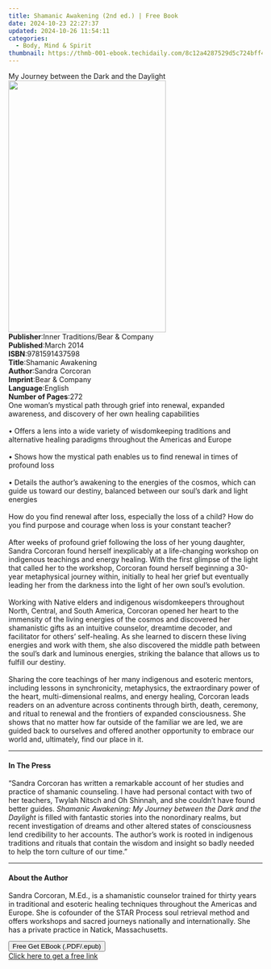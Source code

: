 ```yaml
---
title: Shamanic Awakening (2nd ed.) | Free Book
date: 2024-10-23 22:27:37
updated: 2024-10-26 11:54:11
categories:
  - Body, Mind & Spirit
thumbnail: https://thmb-001-ebook.techidaily.com/8c12a4287529d5c724bff4620c32657ae0cdc49b3b454446c00801cb6bb4ba5b.jpg
---
```

<main id="book-container">
  <div class="flex flex-col">
    <div class="book-brief flex-1 py-6 px-4 sm:p-6 md:py-10 md:px-8">
      <!-- brief-->
      <div class="book-brief-main">
        My Journey between the Dark and the Daylight
      </div>
    </div>
    <div
      class="book-meta-info flex-1 grid gap-4 col-start-1 col-end-3 row-start-1 sm:mb-6 sm:grid-cols-4 lg:gap-6 lg:col-start-2 lg:row-end-6 lg:row-span-6 lg:mb-0"
    >
      <div
        class="book-meta-info-left place-content-center mt-4 p-4 text-sm leading-6 col-start-2 col-span-2 dark:text-slate-400"
      >
        <img
          class="w-full h-500 object-cover rounded-lg sm:h-255 sm:col-span-2 lg:col-span-full"
          src="https://img-001-ebook.techidaily.com/c13853aae2cb9c54f087697d7ed68d1d7bc61ba1de8d744ebd3974881628a84a.jpg"
          alt=""
          width="312"
          height="500"
        />
      </div>
      <div
        class="book-meta-info-right mt-2 col-start-1 row-start-2 col-span-3 self-center"
      >
        <!-- meta data  -->
        <div class="flex flex-col px-4 md:px-8">
          <div class="flex-1">
            <strong>Publisher</strong>:<span class="px-2"
              >Inner Traditions/Bear &amp; Company</span
            >
          </div>
          <div class="flex-1">
            <strong>Published</strong>:<span class="px-2">March 2014</span>
          </div>
          <div class="flex-1">
            <strong>ISBN</strong>:<span class="px-2">9781591437598</span>
          </div>
          <div class="flex-1">
            <strong>Title</strong>:<span class="px-2">Shamanic Awakening</span>
          </div>
          <div class="flex-1">
            <strong>Author</strong>:<span class="px-2">Sandra Corcoran</span>
          </div>
          <div class="flex-1">
            <strong>Imprint</strong>:<span class="px-2"
              >Bear &amp; Company</span
            >
          </div>
          <div class="flex-1">
            <strong>Language</strong>:<span class="px-2">English</span>
          </div>
          <div class="flex-1">
            <strong>Number of Pages</strong>:<span class="px-2">272</span>
          </div>
        </div>
      </div>
    </div>
    <div class="book-description flex-1 py-6 px-4 sm:p-6 md:py-10 md:px-8">
      <div class="book-description-main">
        <div accordion-content="" id="description">
          One woman’s mystical path through grief into renewal, expanded
          awareness, and discovery of her own healing capabilities <br />
          <br />• Offers a lens into a wide variety of wisdomkeeping traditions
          and alternative healing paradigms throughout the Americas and Europe
          <br />
          <br />• Shows how the mystical path enables us to find renewal in
          times of profound loss <br />
          <br />• Details the author’s awakening to the energies of the cosmos,
          which can guide us toward our destiny, balanced between our soul’s
          dark and light energies <br />
          <br />How do you find renewal after loss, especially the loss of a
          child? How do you find purpose and courage when loss is your constant
          teacher? <br />
          <br />After weeks of profound grief following the loss of her young
          daughter, Sandra Corcoran found herself inexplicably at a
          life-changing workshop on indigenous teachings and energy healing.
          With the first glimpse of the light that called her to the workshop,
          Corcoran found herself beginning a 30-year metaphysical journey
          within, initially to heal her grief but eventually leading her from
          the darkness into the light of her own soul’s evolution. <br />
          <br />Working with Native elders and indigenous wisdomkeepers
          throughout North, Central, and South America, Corcoran opened her
          heart to the immensity of the living energies of the cosmos and
          discovered her shamanistic gifts as an intuitive counselor, dreamtime
          decoder, and facilitator for others’ self-healing. As she learned to
          discern these living energies and work with them, she also discovered
          the middle path between the soul’s dark and luminous energies,
          striking the balance that allows us to fulfill our destiny. <br />
          <br />Sharing the core teachings of her many indigenous and esoteric
          mentors, including lessons in synchronicity, metaphysics, the
          extraordinary power of the heart, multi-dimensional realms, and energy
          healing, Corcoran leads readers on an adventure across continents
          through birth, death, ceremony, and ritual to renewal and the
          frontiers of expanded consciousness. She shows that no matter how far
          outside of the familiar we are led, we are guided back to ourselves
          and offered another opportunity to embrace our world and, ultimately,
          find our place in it.
        </div>
        <div class="accordion-fader"></div>
      </div>
    </div>
    <div class="book-excerpts flex-1 py-6 px-4 sm:p-6 md:py-10 md:px-8">
      <!-- excerpts-->
      <div class="book-excerpts-main">
        <hr />
        <h4 class="placeholder placeholder-heading">
          <span>In The Press</span>
        </h4>
        <p>
          “Sandra Corcoran has written a remarkable account of her studies and
          practice of shamanic counseling. I have had personal contact with two
          of her teachers, Twylah Nitsch and Oh Shinnah, and she couldn’t have
          found better guides.
          <i
            >Shamanic Awakening: My Journey between the Dark and the Daylight</i
          >
          is filled with fantastic stories into the nonordinary realms, but
          recent investigation of dreams and other altered states of
          consciousness lend credibility to her accounts. The author’s work is
          rooted in indigenous traditions and rituals that contain the wisdom
          and insight so badly needed to help the torn culture of our time.”
        </p>
      </div>
    </div>
    <div class="book-about-author flex-1 py-6 px-4 sm:p-6 md:py-10 md:px-8">
      <!-- about author-->
      <div class="book-main-author-main">
        <hr />
        <h4 class="placeholder placeholder-heading">
          <span>About the Author</span>
        </h4>
        <p>
          Sandra Corcoran, M.Ed., is a shamanistic counselor trained for thirty
          years in traditional and esoteric healing techniques throughout the
          Americas and Europe. She is cofounder of the STAR Process soul
          retrieval method and offers workshops and sacred journeys nationally
          and internationally. She has a private practice in Natick,
          Massachusetts.
        </p>
      </div>
    </div>
    <div class="book-free-get flex-1 py-6 px-4 sm:p-6 md:py-10 md:px-8">
      <button
        id="btn-free-get"
        class="bg-blue-500 hover:bg-blue-700 text-white font-bold py-2 px-4 rounded"
      >
        Free Get EBook (.PDF/.epub)
      </button>
      <div id="countdown-display" class="px-2 text-lg mt-2"></div>
      <a
        id="free-link"
        class="hidden bg-blue-500 hover:bg-blue-700 text-white font-bold py-2 px-4 rounded"
        href="https://www.ebooks.com/en-us/book/95782481/shamanic-awakening/sandra-corcoran/"
        target="_blank"
        >Click here to get a free link</a
      >
    </div>
    <script>
      let countdownTime = 0;
      let countdownInterval = null;
      document
        .getElementById('btn-free-get')
        .addEventListener('click', startCountdown);
      function startCountdown() {
        countdownTime = new Date().getTime() + 60000 * 3;
        countdownInterval = setInterval(updateCountdown, 1000);
        document.getElementById('btn-free-get').disabled = true;
        document
          .getElementById('btn-free-get')
          .classList.add('bg-gray-500', 'cursor-not-allowed');
      }
      function updateCountdown() {
        let currentTime = new Date().getTime();
        let timeLeft = countdownTime - currentTime;
        let secondsLeft = Math.floor(timeLeft / 1000);
        document.getElementById('countdown-display').innerHTML =
          `Remaining time: ${secondsLeft} seconds.`;
        if (secondsLeft <= 0) {
          clearInterval(countdownInterval);
          document.getElementById('btn-free-get').classList.add('hidden');
          document.getElementById('free-link').classList.remove('hidden');
          document.getElementById('countdown-display').innerHTML = '';
        }
      }
    </script>
  </div>
</main>
